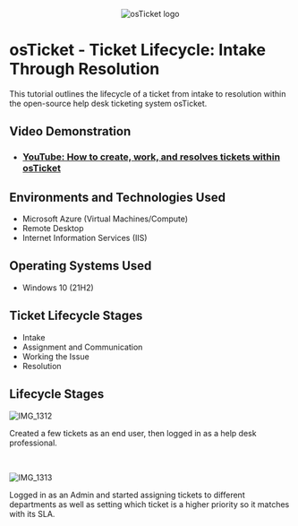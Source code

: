 <p align="center">
<img src="https://i.imgur.com/Clzj7Xs.png" alt="osTicket logo"/>
</p>

<h1>osTicket - Ticket Lifecycle: Intake Through Resolution</h1>
This tutorial outlines the lifecycle of a ticket from intake to resolution within the open-source help desk ticketing system osTicket.<br />


<h2>Video Demonstration</h2>

- ### [YouTube: How to create, work, and resolves tickets within osTicket](https://www.youtube.com)

<h2>Environments and Technologies Used</h2>

- Microsoft Azure (Virtual Machines/Compute)
- Remote Desktop
- Internet Information Services (IIS)

<h2>Operating Systems Used </h2>

- Windows 10</b> (21H2)

<h2>Ticket Lifecycle Stages</h2>

- Intake
- Assignment and Communication
- Working the Issue
- Resolution

<h2>Lifecycle Stages</h2>

<p>
  
![IMG_1312](https://github.com/CCzke/ticket-lifecycle/assets/146891429/d117db1f-1868-4ca2-94c2-1f7a36b97397)

</p>
<p>
Created a few tickets as an end user, then logged in as a help desk professional.
</p>
<br />

<p>
  
![IMG_1313](https://github.com/CCzke/ticket-lifecycle/assets/146891429/ac053a42-9d99-460f-b7e0-f5232493fdf0)

</p>
<p>
Logged in as an Admin and started assigning tickets to different departments as well as setting which ticket is a higher priority so it matches with its SLA. 
</p>
<br />


